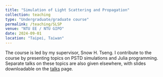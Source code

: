 ```yaml
---
title: "Simulation of Light Scattering and Propagation"
collection: teaching
type: "Undergraduate/graduate course"
permalink: /teaching/SLSP
venue: "NTU EE / NTU GIPO"
date: 2024-09-01
location: "Taipei, Taiwan"
---
```


The course is led by my supervisor, Snow H. Tseng. I contribute to the course by presenting topics on PSTD simulations and Julia programming. Separate talks on these topics are also given elsewhere, with slides downloadable on the [talks](https://jake-w-liu.github.io/talks/) page.